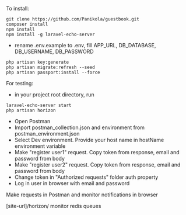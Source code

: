 To install:
``` shell
git clone https://github.com/Panikola/guestbook.git
composer install
npm install
npm install -g laravel-echo-server
```
* rename .env.example to .env, fill APP_URL, DB_DATABASE, DB_USERNAME, DB_PASSWORD
``` shell
php artisan key:generate
php artisan migrate:refresh --seed
php artisan passport:install --force
```

For testing:
* in your project root directory, run 
``` shell
laravel-echo-server start
php artisan horizon
```
* Open Postman
* Import postman_collection.json and environment from postman_environment.json
* Select Dev environment. Provide your host name in hostName environment variable
* Make "register user1" request. Copy token from response, email and password from body
* Make "register user2" request. Copy token from response, email and password from body
* Change token in "Authorized requests" folder auth property
* Log in user in browser with email and password

Make requests in Postman and monitor notifications in browser

[site-url]/horizon/ monitor redis queues
